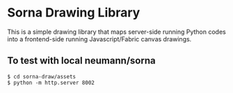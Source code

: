 # Sorna Drawing Library

This is a simple drawing library that maps server-side running Python codes into a frontend-side running Javascript/Fabric canvas drawings.

## To test with local neumann/sorna

```
$ cd sorna-draw/assets
$ python -m http.server 8002
```
